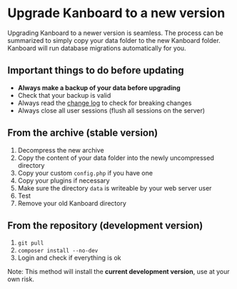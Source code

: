 Upgrade Kanboard to a new version
=================================

Upgrading Kanboard to a newer version is seamless.
The process can be summarized to simply copy your data folder to the new Kanboard folder.
Kanboard will run database migrations automatically for you.

Important things to do before updating
--------------------------------------

- **Always make a backup of your data before upgrading**
- Check that your backup is valid
- Always read the [change log](https://github.com/fguillot/kanboard/blob/master/ChangeLog) to check for breaking changes
- Always close all user sessions (flush all sessions on the server)

From the archive (stable version)
---------------------------------

1. Decompress the new archive
2. Copy the content of your data folder into the newly uncompressed directory
3. Copy your custom `config.php` if you have one
4. Copy your plugins if necessary
5. Make sure the directory `data` is writeable by your web server user
6. Test
7. Remove your old Kanboard directory

From the repository (development version)
-----------------------------------------

1. `git pull`
2. `composer install --no-dev`
3. Login and check if everything is ok

Note: This method will install the **current development version**, use at your own risk.
